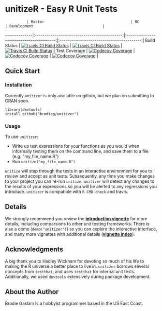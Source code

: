 # unitizeR - Easy R Unit Tests
              | Master                                        | RC                                        | Development                                |
--------------|:---------------------------------------------:|:-----------------------------------------:|:------------------------------------------:|
Build Status  | [![Travis CI Build Status][t master]][t link] | [![Travis CI Build Status][t rc]][t link] | [![Travis CI Build Status][t dev]][t link] |
Test Coverage | [![Codecov Coverage][c master]][c link m]     | [![Codecov Coverage][c rc]][c link rc]    | [![Codecov Coverage][c dev]][c link dev]   |

[t master]: https://travis-ci.org/brodieG/unitizer.png?branch=master
[t rc]: https://travis-ci.org/brodieG/unitizer.png?branch=rc
[t dev]: https://travis-ci.org/brodieG/unitizer.png?branch=development
[t link]: https://travis-ci.org/brodieG/unitizer

[c master]: https://codecov.io/github/brodieG/unitizer/coverage.svg?branch=master
[c rc]: https://codecov.io/github/brodieG/unitizer/coverage.svg?branch=rc
[c dev]: https://codecov.io/github/brodieG/unitizer/coverage.svg?branch=development
[c link m]: https://codecov.io/github/brodieG/unitizer?branch=master
[c link rc]: https://codecov.io/github/brodieG/unitizer?branch=rc
[c link dev]: https://codecov.io/github/brodieG/unitizer?branch=dev

## Quick Start

### Installation

Currently `unitizer` is only available on github, but we plan on submitting to CRAN soon.

```
library(devtools)
install_github("brodieg/unitizer")
```

### Usage

To use `unitizer`:

* Write up test expressions for your functions as you would when informally testing them on the command line, and save them to a file (e.g. "my_file_name.R")
* Run `unitize("my_file_name.R")`

`unitize` will step through the tests in an interactive environment for you to review and accept as unit tests.  Subsequently, any time you make changes to your project you can re-run `unitize`.  `unitizer` will detect any changes to the results of your expressions so you will be alerted to any regressions you introduce.  `unitizer` is compatible with `R CMD check` and travis.

## Details

We strongly recommend you review the **[introduction vignette](http://htmlpreview.github.io/?https://raw.githubusercontent.com/brodieG/unitizer/master/inst/doc/vgn01introduction.html)** for more details, including comparsions to other unit testing frameworks.  There is also a demo (`demo("unitizer")`) so you can explore the interactive interface, and many more vignettes with additional details (**[vignette index](http://htmlpreview.github.io/?https://raw.githubusercontent.com/brodieG/unitizer/master/inst/doc/unitizer.html)**).

## Acknowledgments

A big thank you to Hadley Wickham for devoting so much of his life to making the R universe a better place to live in.  `unitizer` borrows several concepts from `testthat`, and uses `testthat` for internal unit tests.  Additionally, we used `devtools` extensively during package development.

## About the Author

Brodie Gaslam is a hobbyist programmer based in the US East Coast.
